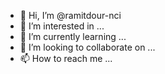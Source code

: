- 👋 Hi, I’m @ramitdour-nci
- 👀 I’m interested in ...
- 🌱 I’m currently learning ...
- 💞️ I’m looking to collaborate on ...
- 📫 How to reach me ...

<!---
ramitdour-nci/ramitdour-nci is a ✨ special ✨ repository because its `README.md` (this file) appears on your GitHub profile.
You can click the Preview link to take a look at your changes.
--->
